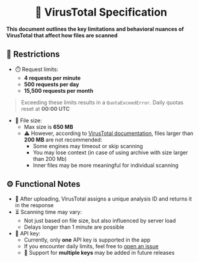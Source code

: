 <div align="center">

# 📄 VirusTotal Specification

</div>


**This document outlines the key limitations and behavioral nuances of VirusTotal that affect how files are scanned**

## 🚫 Restrictions
- ⏱️ Request limits:
  - **4 requests per minute**
  - **500 requests per day**
  - **15,500 requests per month**
> Exceeding these limits results in a `QuotaExceedError`. Daily quotas reset at **00:00 UTC**
- 📁 File size:
  - Max size is **650 MB**
  - ⚠️ However, according to [VirusTotal documentation](https://docs.virustotal.com/reference/files-upload-url), files larger than **200 MB** are not recommended:
    - Some engines may timeout or skip scanning
    - You may lose context (in case of using archive with size larger than 200 Mb)
    - Inner files may be more meaningful for individual scanning

## ⚙️ Functional Notes
- 🔄 After uploading, VirusTotal assigns a unique analysis ID and returns it in the response
- ⏳ Scanning time may vary:
  - Not just based on file size, but also influenced by server load
  - Delays longer than 1 minute are possible
- 🔑 API key:
  - Currently, only **one** API key is supported in the app
  - If you encounter daily limits, feel free to [open an issue](https://github.com/vovabsuir/virustotal_adapter/issues)
  - 🎯 Support for **multiple keys** may be added in future releases
